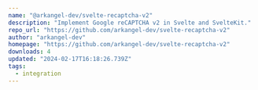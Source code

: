 ```yaml
---
name: "@arkangel-dev/svelte-recaptcha-v2"
description: "Implement Google reCAPTCHA v2 in Svelte and SvelteKit."
repo_url: "https://github.com/arkangel-dev/svelte-recaptcha-v2"
author: "arkangel-dev"
homepage: "https://github.com/arkangel-dev/svelte-recaptcha-v2"
downloads: 4
updated: "2024-02-17T16:18:26.739Z"
tags: 
  - integration
---
```


